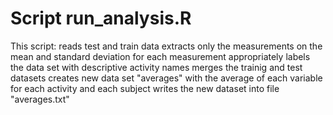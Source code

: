 Script run_analysis.R
===================
This script:
reads test and train data
extracts only the measurements on the mean and standard deviation for each measurement
appropriately labels the data set with descriptive activity names
merges the trainig and test datasets
creates new data set "averages" with the average of each variable for each activity and each subject
writes the new dataset into file "averages.txt"
